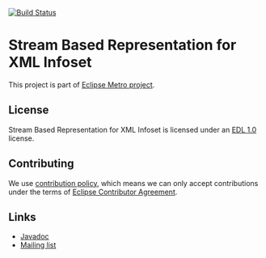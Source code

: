 [//]: # " Copyright (c) 2018, 2020 Oracle and/or its affiliates. All rights reserved. "
[//]: # "  "
[//]: # " This program and the accompanying materials are made available under the "
[//]: # " terms of the Eclipse Distribution License v. 1.0, which is available at "
[//]: # " http://www.eclipse.org/org/documents/edl-v10.php. "
[//]: # "  "
[//]: # " SPDX-License-Identifier: BSD-3-Clause "


[![Build Status](https://travis-ci.com/eclipse-ee4j/metro-xmlstreambuffer.svg?branch=master)](https://travis-ci.com/eclipse-ee4j/metro-xmlstreambuffer)

# Stream Based Representation for XML Infoset

This project is part of [Eclipse Metro project](https://projects.eclipse.org/projects/ee4j.metro).


## License

Stream Based Representation for XML Infoset is licensed under an [EDL 1.0](LICENSE.md) license.


## Contributing

We use [contribution policy](CONTRIBUTING.md), which means we can only accept contributions under
the terms of [Eclipse Contributor Agreement](http://www.eclipse.org/legal/ECA.php).


## Links

* [Javadoc](https://javadoc.io/doc/com.sun.xml.stream.buffer/streambuffer/latest/com.sun.xml.streambuffer/module-summary.html)
* [Mailing list](https://accounts.eclipse.org/mailing-list/metro-dev)
